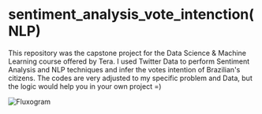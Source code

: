 # sentiment_analysis_vote_intenction(NLP)
This repository was the capstone project for the Data Science &amp; Machine Learning course offered by Tera. I used Twitter Data to perform Sentiment Analysis and NLP techniques and infer the votes intention of Brazilian's citizens. The codes are very adjusted to my specific problem and Data, but the logic would help you in your own project =)

![Fluxogram](https://user-images.githubusercontent.com/109702220/229648644-e14b5137-5e3f-4c6b-8b95-929e98d03b34.png)

